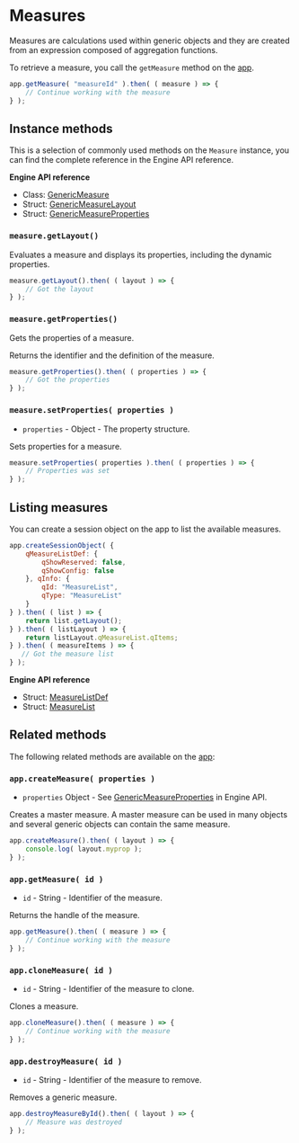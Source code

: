 # Measures

Measures are calculations used within generic objects and they are created from an expression composed of aggregation functions.

To retrieve a measure, you call the `getMeasure` method on the [app](apps.md).

```javascript
app.getMeasure( "measureId" ).then( ( measure ) => {
    // Continue working with the measure
} );
```


## Instance methods

This is a selection of commonly used methods on the `Measure` instance, you can find the complete reference in the Engine API reference.

**Engine API reference**
- Class: [GenericMeasure](https://help.qlik.com/en-US/sense-developer/Subsystems/EngineAPI/Content/Classes/GenericMeasureClass/GenericMeasure-class.htm)
- Struct: [GenericMeasureLayout](https://help.qlik.com/en-US/sense-developer/Subsystems/EngineAPI/Content/Structs/GenericMeasureLayout.htm)
- Struct: [GenericMeasureProperties](https://help.qlik.com/en-US/sense-developer/Subsystems/EngineAPI/Content/Structs/GenericMeasureProperties.htm)


### `measure.getLayout()`

Evaluates a measure and displays its properties, including the dynamic properties.

```javascript
measure.getLayout().then( ( layout ) => {
    // Got the layout
} );
```


### `measure.getProperties()`

Gets the properties of a measure.

Returns the identifier and the definition of the measure.

```javascript
measure.getProperties().then( ( properties ) => {
    // Got the properties
} );
```


### `measure.setProperties( properties )`

- `properties` - Object - The property structure.

Sets properties for a measure.

```javascript
measure.setProperties( properties ).then( ( properties ) => {
    // Properties was set
} );
```

## Listing measures

You can create a session object on the app to list the available measures.

```javascript
app.createSessionObject( {
    qMeasureListDef: {
        qShowReserved: false,
        qShowConfig: false
    }, qInfo: {
        qId: "MeasureList",
        qType: "MeasureList"
    }
} ).then( ( list ) => {
    return list.getLayout();
} ).then( ( listLayout ) => {
    return listLayout.qMeasureList.qItems;
} ).then( ( measureItems ) => {
   // Got the measure list
} );
```

**Engine API reference**
- Struct: [MeasureListDef](https://help.qlik.com/en-US/sense-developer/Subsystems/EngineAPI/Content/Structs/MeasureListDef.htm)
- Struct: [MeasureList](https://help.qlik.com/en-US/sense-developer/Subsystems/EngineAPI/Content/Structs/MeasureList.htm)


## Related methods

The following related methods are available on the [app](apps.md):

### `app.createMeasure( properties )`

- `properties` Object - See [GenericMeasureProperties](https://help.qlik.com/en-US/sense-developer/Subsystems/EngineAPI/Content/Classes/AppClass/App-class-CreateMeasure-method.htm#GenericMeasureProperties) in Engine API.

Creates a master measure. A master measure can be used in many objects and several generic objects can contain the same measure.

```javascript
app.createMeasure().then( ( layout ) => {
    console.log( layout.myprop );
} );
```


### `app.getMeasure( id )`

- `id` - String - Identifier of the measure.

Returns the handle of the measure.

```javascript
app.getMeasure().then( ( measure ) => {
    // Continue working with the measure
} );
```


### `app.cloneMeasure( id )`

- `id` - String - Identifier of the measure to clone.

Clones a measure.

```javascript
app.cloneMeasure().then( ( measure ) => {
    // Continue working with the measure
} );
```


### `app.destroyMeasure( id )`

- `id` - String - Identifier of the measure to remove.

Removes a generic measure.

```javascript
app.destroyMeasureById().then( ( layout ) => {
    // Measure was destroyed
} );
```
